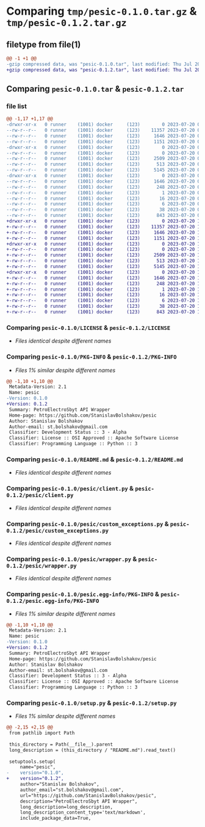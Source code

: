 # Comparing `tmp/pesic-0.1.0.tar.gz` & `tmp/pesic-0.1.2.tar.gz`

## filetype from file(1)

```diff
@@ -1 +1 @@
-gzip compressed data, was "pesic-0.1.0.tar", last modified: Thu Jul 20 08:54:58 2023, max compression
+gzip compressed data, was "pesic-0.1.2.tar", last modified: Thu Jul 20 10:56:34 2023, max compression
```

## Comparing `pesic-0.1.0.tar` & `pesic-0.1.2.tar`

### file list

```diff
@@ -1,17 +1,17 @@
-drwxr-xr-x   0 runner    (1001) docker     (123)        0 2023-07-20 08:54:58.730124 pesic-0.1.0/
--rw-r--r--   0 runner    (1001) docker     (123)    11357 2023-07-20 08:54:47.000000 pesic-0.1.0/LICENSE
--rw-r--r--   0 runner    (1001) docker     (123)     1646 2023-07-20 08:54:58.730124 pesic-0.1.0/PKG-INFO
--rw-r--r--   0 runner    (1001) docker     (123)     1151 2023-07-20 08:54:47.000000 pesic-0.1.0/README.md
-drwxr-xr-x   0 runner    (1001) docker     (123)        0 2023-07-20 08:54:58.726124 pesic-0.1.0/pesic/
--rw-r--r--   0 runner    (1001) docker     (123)        0 2023-07-20 08:54:47.000000 pesic-0.1.0/pesic/__init__.py
--rw-r--r--   0 runner    (1001) docker     (123)     2509 2023-07-20 08:54:47.000000 pesic-0.1.0/pesic/client.py
--rw-r--r--   0 runner    (1001) docker     (123)      513 2023-07-20 08:54:47.000000 pesic-0.1.0/pesic/custom_exceptions.py
--rw-r--r--   0 runner    (1001) docker     (123)     5145 2023-07-20 08:54:47.000000 pesic-0.1.0/pesic/wrapper.py
-drwxr-xr-x   0 runner    (1001) docker     (123)        0 2023-07-20 08:54:58.730124 pesic-0.1.0/pesic.egg-info/
--rw-r--r--   0 runner    (1001) docker     (123)     1646 2023-07-20 08:54:58.000000 pesic-0.1.0/pesic.egg-info/PKG-INFO
--rw-r--r--   0 runner    (1001) docker     (123)      248 2023-07-20 08:54:58.000000 pesic-0.1.0/pesic.egg-info/SOURCES.txt
--rw-r--r--   0 runner    (1001) docker     (123)        1 2023-07-20 08:54:58.000000 pesic-0.1.0/pesic.egg-info/dependency_links.txt
--rw-r--r--   0 runner    (1001) docker     (123)       16 2023-07-20 08:54:58.000000 pesic-0.1.0/pesic.egg-info/requires.txt
--rw-r--r--   0 runner    (1001) docker     (123)        6 2023-07-20 08:54:58.000000 pesic-0.1.0/pesic.egg-info/top_level.txt
--rw-r--r--   0 runner    (1001) docker     (123)       38 2023-07-20 08:54:58.730124 pesic-0.1.0/setup.cfg
--rw-r--r--   0 runner    (1001) docker     (123)      843 2023-07-20 08:54:47.000000 pesic-0.1.0/setup.py
+drwxr-xr-x   0 runner    (1001) docker     (123)        0 2023-07-20 10:56:34.660823 pesic-0.1.2/
+-rw-r--r--   0 runner    (1001) docker     (123)    11357 2023-07-20 10:56:22.000000 pesic-0.1.2/LICENSE
+-rw-r--r--   0 runner    (1001) docker     (123)     1646 2023-07-20 10:56:34.660823 pesic-0.1.2/PKG-INFO
+-rw-r--r--   0 runner    (1001) docker     (123)     1151 2023-07-20 10:56:22.000000 pesic-0.1.2/README.md
+drwxr-xr-x   0 runner    (1001) docker     (123)        0 2023-07-20 10:56:34.660823 pesic-0.1.2/pesic/
+-rw-r--r--   0 runner    (1001) docker     (123)        0 2023-07-20 10:56:22.000000 pesic-0.1.2/pesic/__init__.py
+-rw-r--r--   0 runner    (1001) docker     (123)     2509 2023-07-20 10:56:22.000000 pesic-0.1.2/pesic/client.py
+-rw-r--r--   0 runner    (1001) docker     (123)      513 2023-07-20 10:56:22.000000 pesic-0.1.2/pesic/custom_exceptions.py
+-rw-r--r--   0 runner    (1001) docker     (123)     5145 2023-07-20 10:56:22.000000 pesic-0.1.2/pesic/wrapper.py
+drwxr-xr-x   0 runner    (1001) docker     (123)        0 2023-07-20 10:56:34.660823 pesic-0.1.2/pesic.egg-info/
+-rw-r--r--   0 runner    (1001) docker     (123)     1646 2023-07-20 10:56:34.000000 pesic-0.1.2/pesic.egg-info/PKG-INFO
+-rw-r--r--   0 runner    (1001) docker     (123)      248 2023-07-20 10:56:34.000000 pesic-0.1.2/pesic.egg-info/SOURCES.txt
+-rw-r--r--   0 runner    (1001) docker     (123)        1 2023-07-20 10:56:34.000000 pesic-0.1.2/pesic.egg-info/dependency_links.txt
+-rw-r--r--   0 runner    (1001) docker     (123)       16 2023-07-20 10:56:34.000000 pesic-0.1.2/pesic.egg-info/requires.txt
+-rw-r--r--   0 runner    (1001) docker     (123)        6 2023-07-20 10:56:34.000000 pesic-0.1.2/pesic.egg-info/top_level.txt
+-rw-r--r--   0 runner    (1001) docker     (123)       38 2023-07-20 10:56:34.660823 pesic-0.1.2/setup.cfg
+-rw-r--r--   0 runner    (1001) docker     (123)      843 2023-07-20 10:56:22.000000 pesic-0.1.2/setup.py
```

### Comparing `pesic-0.1.0/LICENSE` & `pesic-0.1.2/LICENSE`

 * *Files identical despite different names*

### Comparing `pesic-0.1.0/PKG-INFO` & `pesic-0.1.2/PKG-INFO`

 * *Files 1% similar despite different names*

```diff
@@ -1,10 +1,10 @@
 Metadata-Version: 2.1
 Name: pesic
-Version: 0.1.0
+Version: 0.1.2
 Summary: PetroElectroSbyt API Wrapper
 Home-page: https://github.com/StanislavBolshakov/pesic
 Author: Stanislav Bolshakov
 Author-email: st.bolshakov@gmail.com
 Classifier: Development Status :: 3 - Alpha
 Classifier: License :: OSI Approved :: Apache Software License
 Classifier: Programming Language :: Python :: 3
```

### Comparing `pesic-0.1.0/README.md` & `pesic-0.1.2/README.md`

 * *Files identical despite different names*

### Comparing `pesic-0.1.0/pesic/client.py` & `pesic-0.1.2/pesic/client.py`

 * *Files identical despite different names*

### Comparing `pesic-0.1.0/pesic/custom_exceptions.py` & `pesic-0.1.2/pesic/custom_exceptions.py`

 * *Files identical despite different names*

### Comparing `pesic-0.1.0/pesic/wrapper.py` & `pesic-0.1.2/pesic/wrapper.py`

 * *Files identical despite different names*

### Comparing `pesic-0.1.0/pesic.egg-info/PKG-INFO` & `pesic-0.1.2/pesic.egg-info/PKG-INFO`

 * *Files 1% similar despite different names*

```diff
@@ -1,10 +1,10 @@
 Metadata-Version: 2.1
 Name: pesic
-Version: 0.1.0
+Version: 0.1.2
 Summary: PetroElectroSbyt API Wrapper
 Home-page: https://github.com/StanislavBolshakov/pesic
 Author: Stanislav Bolshakov
 Author-email: st.bolshakov@gmail.com
 Classifier: Development Status :: 3 - Alpha
 Classifier: License :: OSI Approved :: Apache Software License
 Classifier: Programming Language :: Python :: 3
```

### Comparing `pesic-0.1.0/setup.py` & `pesic-0.1.2/setup.py`

 * *Files 1% similar despite different names*

```diff
@@ -2,15 +2,15 @@
 from pathlib import Path
 
 this_directory = Path(__file__).parent
 long_description = (this_directory / "README.md").read_text()
 
 setuptools.setup(
     name="pesic",
-    version="0.1.0",
+    version="0.1.2",
     author="Stanislav Bolshakov",
     author_email="st.bolshakov@gmail.com",
     url="https://github.com/StanislavBolshakov/pesic",
     description="PetroElectroSbyt API Wrapper",
     long_description=long_description,
     long_description_content_type='text/markdown',
     include_package_data=True,
```

